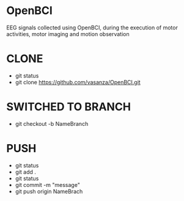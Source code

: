 # OpenBCI
EEG signals collected using OpenBCI, during the execution of motor activities, motor imaging and motion observation

# CLONE
- git status
- git clone https://github.com/vasanza/OpenBCI.git

# SWITCHED TO BRANCH
- git checkout -b NameBranch

# PUSH
- git status
- git add .
- git status
- git commit -m "message"
- git push origin NameBrach
